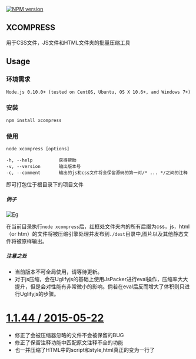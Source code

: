 [![NPM version](https://img.shields.io/npm/v/xcompress.svg?style=flat)](https://www.npmjs.com/package/xcompress)


## XCOMPRESS

用于CSS文件，JS文件和HTML文件夹的批量压缩工具

## Usage

### 环境需求

```
Node.js 0.10.0+ (tested on CentOS, Ubuntu, OS X 10.6+, and Windows 7+)
```

### 安装
```
npm install xcompress
```

### 使用
```
node xcompress [options]

-h, --help          获得帮助
-v, --version       输出版本号
-c, --comment       输出的js和css文件将会保留源码的第一对/* ... */之间的注释
```
即可打包位于根目录下的项目文件

##### 例子
[![Eg](http://i1.tietuku.com/c4e9482e1c9ee3cc.png)](http://i1.tietuku.com/c4e9482e1c9ee3cc.png)

在当前目录执行`node xcompress`后，红框处文件夹内的所有后缀为css，js，html（or htm）的文件将被压缩引擎处理并发布到`./dest`目录中,图片以及其他静态文件将被原样输出。

##### 注意之处

* 当前版本不可全局使用，请等待更新。
* 对于js压缩，会在Uglifyjs的基础上使用JsPacker进行eval操作，压缩率大大提升，但是会对性能有非常微小的影响。倘若在eval后反而增大了体积则只进行Uglifyjs的步骤。



[1.1.44 / 2015-05-22]()
==================
* 修正了会被压缩器忽略的文件不会被保留的BUG
* 修正了保留注释功能中匹配原文注释不全的功能
* 也一并压缩了HTML中的script和style,html真正的变为一行了